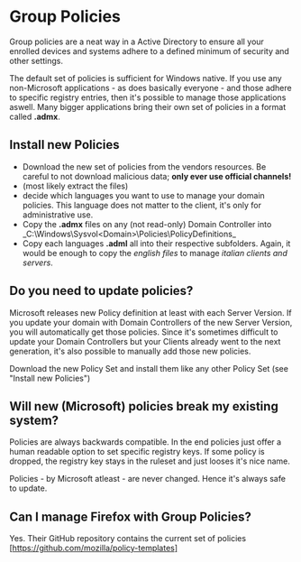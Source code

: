 # Group Policies
Group policies are a neat way in a Active Directory to ensure all your enrolled devices and systems adhere to a defined minimum of security and other settings.

The default set of policies is sufficient for Windows native. If you use any non-Microsoft applications - as does basically everyone - and those adhere to specific registry entries, then it's possible to manage those applications aswell. Many bigger applications bring their own set of policies in a format called **.admx**.

## Install new Policies
* Download the new set of policies from the vendors resources. Be careful to not download malicious data; **only ever use official channels!**
* (most likely extract the files)
* decide which languages you want to use to manage your domain policies. This language does not matter to the client, it's only for administrative use.
* Copy the **.admx** files on any (not read-only) Domain Controller into _C:\Windows\Sysvol\<Domain>\Policies\PolicyDefinitions\_
* Copy each languages **.adml** all into their respective subfolders. Again, it would be enough to copy the *english files* to manage *italian clients and servers*.

## Do you need to update policies?
Microsoft releases new Policy definition at least with each Server Version. If you  update your domain with Domain Controllers of the new Server Version, you will automatically get those policies. Since it's sometimes difficult to update your Domain Controllers but your Clients already went to the next generation, it's also possible to manually add those new policies.

Download the new Policy Set and install them like any other Policy Set (see "Install new Policies")

## Will new (Microsoft) policies break my existing system?
Policies are always backwards compatible. In the end policies just offer a human readable option to set specific registry keys. If some policy is dropped, the registry key stays in the ruleset and just looses it's nice name.

Policies - by Microsoft atleast - are never changed. Hence it's always safe to update.

## Can I manage Firefox with Group Policies?
Yes. Their GitHub repository contains the current set of policies [https://github.com/mozilla/policy-templates]

